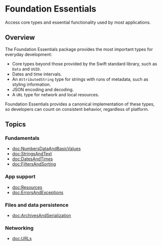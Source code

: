 # Foundation Essentials

Access core types and essential functionality used by most applications.

## Overview

The Foundation Essentials package provides the most important types for everyday development:

* Core types beyond those provided by the Swift standard library, such as ``Data`` and ``UUID``.
* Dates and time intervals.
* An ``AttributedString`` type for strings with runs of metadata, such as styling information.
* JSON encoding and decoding.
* A ``URL`` type for network and local resources.

Foundation Essentials provides a canonical implementation of these types, so developers can count on consistent behavior, regardless of platform.

## Topics

### Fundamentals

- <doc:NumbersDataAndBasicValues>
- <doc:StringsAndText>
- <doc:DatesAndTimes>
- <doc:FiltersAndSorting>

### App support

- <doc:Resources>
- <doc:ErrorsAndExceptions>

### Files and data persistence

- <doc:ArchivesAndSerialization>

### Networking

- <doc:URLs>
